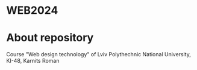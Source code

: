 # WEB2024
# About repository
Course "Web design technology" of Lviv Polythechnic National University, 
KI-48, Karnits Roman
